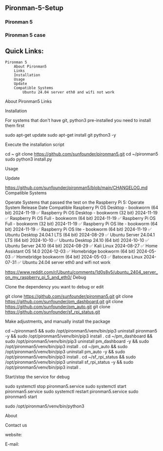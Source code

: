 ## Pironman-5-Setup

### Pironman 5

### Pironman 5 case

## Quick Links:

    Pironman 5
        About Pironman5
        Links
        Installation
        Usage
        Update
        Compatible Systems
            Ubuntu 24.04 server eth0 and wifi not work
         
  

About Pironman5
Links



Installation

For systems that don't have git, python3 pre-installed you need to install them first

sudo apt-get update
sudo apt-get install git python3 -y

Execute the installation script

cd ~
git clone https://github.com/sunfounder/pironman5.git
cd ~/pironman5
sudo python3 install.py

Usage

Update

https://github.com/sunfounder/pironman5/blob/main/CHANGELOG.md
Compatible Systems

Operate Systems that passed the test on the Raspberry Pi 5:
Operate System 	Release Date 	Compatible
Raspberry Pi OS Desktop - bookworm (64 bit) 	2024-11-19 	✅
Raspberry Pi OS Desktop - bookworm (32 bit) 	2024-11-19 	✅
Raspberry Pi OS Full - bookworm (64 bit) 	2024-11-19 	✅
Raspberry Pi OS Full - bookworm (32 bit) 	2024-11-19 	✅
Raspberry Pi OS lite - bookworm (64 bit) 	2024-11-19 	✅
Raspberry Pi OS lite - bookworm (64 bit) 	2024-11-19 	✅
Ubuntu Desktop 24.04.1 LTS (64 bit) 	2024-08-29 	✅
Ubuntu Server 24.04.1 LTS (64 bit) 	2024-10-10 	✅
Ubuntu Desktop 24.10 (64 bit) 	2024-10-10 	✅
Ubuntu Server 24.10 (64 bit) 	2024-08-29 	✅
Kali Linux 	2024-08-27 	✅
Home Assistant OS 14.0 	2024-12-03 	✅
Homebridge bookworm (64 bit) 	2024-05-03 	✅
Homebridge bookworm (64 bit) 	2024-05-03 	✅
Batocera Linux 	2024-07-31 	✅
Ubuntu 24.04 server eth0 and wifi not work

https://www.reddit.com/r/Ubuntu/comments/1d0s8v5/ubuntu_2404_server_on_my_raspberry_pi_5_and_eth0/
Debug

Clone the dependency you want to debug or edit

git clone https://github.com/sunfounder/pironman5.git
git clone https://github.com/sunfounder/pm_dashboard.git
git clone https://github.com/sunfounder/pm_auto.git
git clone https://github.com/sunfounder/sf_rpi_status.git

Make adjustments, and manually install the package

cd ~/pironman5 && sudo /opt/pironman5/venv/bin/pip3 uninstall pironman5 -y && sudo /opt/pironman5/venv/bin/pip3 install .
cd ~/pm_dashboard && sudo /opt/pironman5/venv/bin/pip3 uninstall pm_dashboard -y && sudo /opt/pironman5/venv/bin/pip3 install .
cd ~/pm_auto && sudo /opt/pironman5/venv/bin/pip3 uninstall pm_auto -y && sudo /opt/pironman5/venv/bin/pip3 install .
cd ~/sf_rpi_status && sudo /opt/pironman5/venv/bin/pip3 uninstall sf_rpi_status -y && sudo /opt/pironman5/venv/bin/pip3 install .

Start/stop the service for debug

sudo systemctl stop pironman5.service
sudo systemctl start pironman5.service
sudo systemctl restart pironman5.service
sudo pironman5 start

sudo /opt/pironman5/venv/bin/python3

About 


Contact us

website:

E-mail: 
